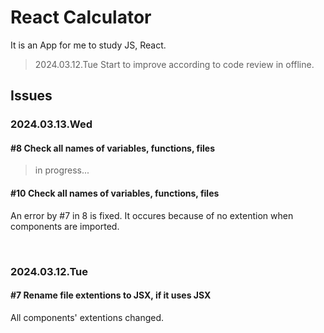 # React Calculator

It is an App for me to study JS, React.

> 2024.03.12.Tue
> Start to improve according to code review in offline.

## Issues

### 2024.03.13.Wed

#### #8 Check all names of variables, functions, files

> in progress...

#### #10 Check all names of variables, functions, files

An error by #7 in 8 is fixed.
It occures because of no extention when components are imported.

<br>

### 2024.03.12.Tue

#### #7 Rename file extentions to JSX, if it uses JSX

All components' extentions changed.
